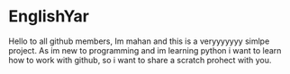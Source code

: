# EnglishYar
Hello to all github members, Im mahan and this is a veryyyyyyy simlpe project. As im new to programming and im learning python i want to learn how to work with github, so i want to share a scratch prohect with you.
